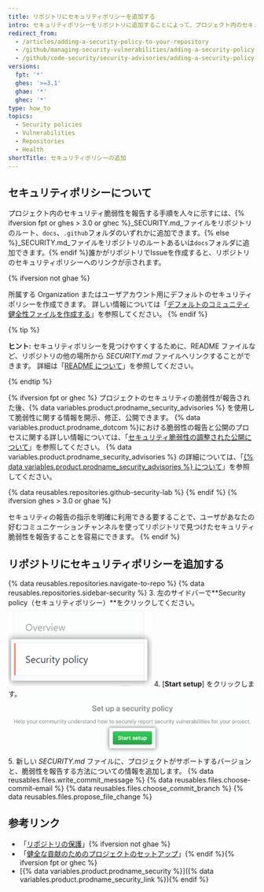 ```yaml
---
title: リポジトリにセキュリティポリシーを追加する
intro: セキュリティポリシーをリポジトリに追加することによって、プロジェクト内のセキュリティ脆弱性を報告する方法の手順を示すことができます。
redirect_from:
  - /articles/adding-a-security-policy-to-your-repository
  - /github/managing-security-vulnerabilities/adding-a-security-policy-to-your-repository
  - /github/code-security/security-advisories/adding-a-security-policy-to-your-repository
versions:
  fpt: '*'
  ghes: '>=3.1'
  ghae: '*'
  ghec: '*'
type: how_to
topics:
  - Security policies
  - Vulnerabilities
  - Repositories
  - Health
shortTitle: セキュリティポリシーの追加
---
```


## セキュリティポリシーについて

プロジェクト内のセキュリティ脆弱性を報告する手順を人々に示すには、{% ifversion fpt or ghes > 3.0 or ghec %}_SECURITY.md_ファイルをリポジトリのルート、`docs`、`.github`フォルダのいずれかに追加できます。{% else %}_SECURITY.md_ファイルをリポジトリのルートあるいは`docs`フォルダに追加できます。{% endif %}誰かがリポジトリでIssueを作成すると、リポジトリのセキュリティポリシーへのリンクが示されます。

{% ifversion not ghae %}
<!-- no public repos in GHAE -->
所属する Organization またはユーザアカウント用にデフォルトのセキュリティポリシーを作成できます。 詳しい情報については「[デフォルトのコミュニティ健全性ファイルを作成する](/communities/setting-up-your-project-for-healthy-contributions/creating-a-default-community-health-file)」を参照してください。
{% endif %}

{% tip %}

**ヒント:** セキュリティポリシーを見つけやすくするために、README ファイルなど、リポジトリの他の場所から _SECURITY.md_ ファイルへリンクすることができます。 詳細は「[README について](/articles/about-readmes)」を参照してください。

{% endtip %}

{% ifversion fpt or ghec %}
プロジェクトのセキュリティの脆弱性が報告された後、{% data variables.product.prodname_security_advisories %} を使用して脆弱性に関する情報を開示、修正、公開できます。 {% data variables.product.prodname_dotcom %}における脆弱性の報告と公開のプロセスに関する詳しい情報については、「[セキュリティ脆弱性の調整された公開について](/code-security/security-advisories/about-coordinated-disclosure-of-security-vulnerabilities#about-reporting-and-disclosing-vulnerabilities-in-projects-on-github)」を参照してください。 {% data variables.product.prodname_security_advisories %} の詳細については、「[{% data variables.product.prodname_security_advisories %} について](/github/managing-security-vulnerabilities/about-github-security-advisories)」を参照してください。

{% data reusables.repositories.github-security-lab %}
{% endif %}
{% ifversion ghes > 3.0 or ghae %}
<!-- alternative to the content about GitHub Security Advisories in the dotcom article -->
セキュリティの報告の指示を明確に利用できる要することで、ユーザがあなたの好むコミュニケーションチャンネルを使ってリポジトリで見つけたセキュリティ脆弱性を報告することを容易にできます。
{% endif %}

## リポジトリにセキュリティポリシーを追加する

{% data reusables.repositories.navigate-to-repo %}
{% data reusables.repositories.sidebar-security %}
3. 左のサイドバーで**Security policy（セキュリティポリシー）**をクリックしてください。 ![セキュリティポリシータブ](/assets/images/help/security/security-policy-tab.png)
4. [**Start setup**] をクリックします。 ![[Start setup] ボタン](/assets/images/help/security/start-setup-security-policy-button.png)
5. 新しい _SECURITY.md_ ファイルに、プロジェクトがサポートするバージョンと、脆弱性を報告する方法についての情報を追加します。
{% data reusables.files.write_commit_message %}
{% data reusables.files.choose-commit-email %}
{% data reusables.files.choose_commit_branch %}
{% data reusables.files.propose_file_change %}

## 参考リンク

- 「[リポジトリの保護](/code-security/getting-started/securing-your-repository)」{% ifversion not ghae %}
- 「[健全な貢献のためのプロジェクトのセットアップ](/communities/setting-up-your-project-for-healthy-contributions)」{% endif %}{% ifversion fpt or ghec %}
- [{% data variables.product.prodname_security %}]({% data variables.product.prodname_security_link %}){% endif %}
